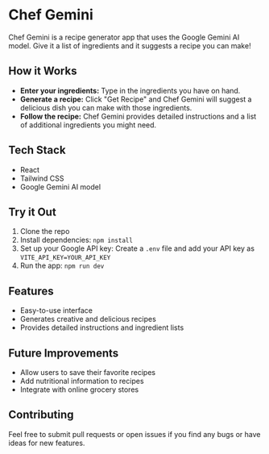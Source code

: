 # Chef Gemini

Chef Gemini is a recipe generator app that uses the Google Gemini AI model. Give it a list of ingredients and it suggests a recipe you can make!

## How it Works

- **Enter your ingredients:** Type in the ingredients you have on hand.
- **Generate a recipe:** Click "Get Recipe" and Chef Gemini will suggest a delicious dish you can make with those ingredients.
- **Follow the recipe:** Chef Gemini provides detailed instructions and a list of additional ingredients you might need.

## Tech Stack

- React
- Tailwind CSS
- Google Gemini AI model

## Try it Out

1.  Clone the repo
2.  Install dependencies: `npm install`
3.  Set up your Google API key: Create a `.env` file and add your API key as `VITE_API_KEY=YOUR_API_KEY`
4.  Run the app: `npm run dev`

## Features

- Easy-to-use interface
- Generates creative and delicious recipes
- Provides detailed instructions and ingredient lists

## Future Improvements

- Allow users to save their favorite recipes
- Add nutritional information to recipes
- Integrate with online grocery stores

## Contributing

Feel free to submit pull requests or open issues if you find any bugs or have ideas for new features.
